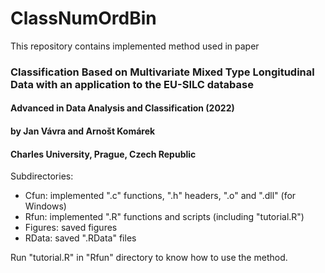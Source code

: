 # ClassNumOrdBin

This repository contains implemented method used in paper
### Classification Based on Multivariate Mixed Type Longitudinal Data with an application to the EU-SILC database
#### Advanced in Data Analysis and Classification (2022)
#### by Jan Vávra and Arnošt Komárek
#### Charles University, Prague, Czech Republic

Subdirectories:
* Cfun: implemented ".c" functions, ".h" headers, ".o" and ".dll" (for Windows)
* Rfun: implemented ".R" functions and scripts (including "tutorial.R")
* Figures: saved figures
* RData: saved ".RData" files

Run "tutorial.R" in "Rfun" directory to know how to use the method.

